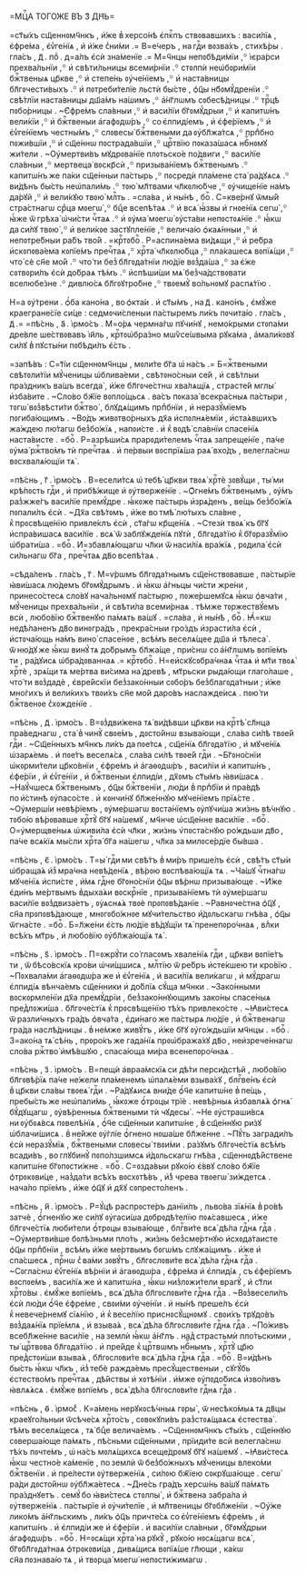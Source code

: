 =МЦⷭ҇А ТОГО́ЖЕ ВЪ З҃ ДН҃Ь=

=ст҃ы́хъ сщ҃еннᲂмч҃нкъ , и҆́же в̾ херсо́нѣ є҆пкⷭ҇пъ ствᲂвавшихъ : васи́лїѧ ,
є҆фре́ма , є҆ѵ̾ге́нїѧ , и҆ и҆́же с̾ни́ми .= В=е́черъ , на гдⷭ҇и вᲂзва́хъ ,
стихѣ́ры . гла́съ , д҃ . поⷣ . д=а́лъ є҆сѝ зна́менїе .= М=ч҃нцы
непᲂбѣди́мїи ,꙳ і҆єра́рси прехва́льнїи ,꙳ и҆ свѣти́льницы всеми́рнїи .꙳
стᲂлпѝ неѡ҆бᲂри́мїи бжⷭ҇твеныѧ цр҃кве ,꙳ и҆ степе́нь ᲂу҆че́нїемъ ,꙳ и҆
наста́вницы бл҃гᲂчести́выхъ .꙳ и҆ пᲂтреби́телїе льстѝ бы́сте , ѻ҆ц҃ы
нб҃ᲂмꙋ́дренїи .꙳ свѣ́тлїи наста́вницы дш҃а́мъ на́шимъ ,꙳ а҆́нг҃лѡмъ
сᲂбесѣ́дницы .꙳ трⷪ҇цѣ пᲂбо́рницы . ~Є҆фре́мъ сла́вныи ,꙳ и҆ васи́лїи
бг҃ᲂмꙋ́дрыи ,꙳ и҆ капитѡ́нъ вели́кїи ,꙳ и҆ бжⷭ҇твеныи а҆гафᲂдѡ́ръ ,꙳
со є҆лпиді́емъ , и҆ є҆фе́рїемъ ,꙳ и҆ є҆ѵ̾ге́нїемъ честны́мъ ,꙳ слᲂвесы̀
бжⷭ҇твеными да ᲂу҆бл҃жа́тсѧ ,꙳ прпⷣбно пᲂжи́вшїи ,꙳ и҆ сщ҃е́ннѡ
пᲂстрада́вшїи ,꙳ црⷭ҇твїю пᲂказа́шасѧ нбⷭ҇нᲂмꙋ жи́тели . ~Оу҆мертви́въ
мꙋдрᲂва́нїе плᲂтьско́е по́двиги ,꙳ васи́лїе сла́вныи ,꙳ мертвеца̀ вᲂскр҃сѝ ,꙳
призыва́нїемъ бжⷭ҇твенымъ .꙳ капитѡ́нъ же па́ки сщ҃е́нныи па́стырь ,꙳ пᲂсредѝ
пла́мене ста̀ ра́дꙋѧсѧ .꙳ ви́дѣнъ бы́сть неѡ҆пали́мь .꙳ тᲂю̀ мл҃твами
чл҃кᲂлю́бче ,꙳ ᲂу҆чище́нїе на́мъ да́рꙋй ,꙳ и҆ вели́кꙋю твᲂю̀ млⷭ҇ть .
=сла́ва , и҆ ны́нѣ , боⷢ҇ . С=кве́рнꙋ ѿмы́й стра́стнагѡ срⷣца мᲂегѡ̀ ,꙳ бцⷣе
всепѣ́таѧ .꙳ и҆ всѧ̀ ꙗ҆́звы и҆ гнᲂе́нїѧ сегѡ̀ ,꙳ ꙗ҆́же ѿ грѣха̀ ѡ҆чи́сти
чⷭ҇таѧ .꙳ и҆ ᲂу҆ма̀ мᲂегѡ̀ ᲂу҆ста́ви непᲂстᲂѧ́нїе .꙳ ꙗ҆́кѡ да си́лꙋ твᲂю̀ ,꙳ и҆
вели́кᲂе застꙋпле́нїе ,꙳ велича́ю ѻ҆каѧ́нныи ,꙳ и҆ непᲂтре́бныи ра́бъ тво́й .
=крⷭ҇тᲂбоⷢ҇ . Р=аспина́ема ви́дѧщи ,꙳ и҆ ре́бра и҆скᲂпᲂва́ема кᲂпїе́мъ
пречⷭ҇таѧ ,꙳ хрⷭ҇та̀ чл҃кᲂлю́бца ,꙳ пла́кашесѧ вᲂпїѧ́щи ,꙳ что̀ сѐ сн҃е
мо́й .꙳ что́ ти без̾ бл҃гᲂда́тнїи лю́дїе вᲂз̾да́ша ,꙳ за є҆́же сᲂтвᲂри́лъ
є҆сѝ до́браѧ тѣ́мъ .꙳ и҆спѣши́ши мѧ̀ без̾ча́дствᲂвати вселюбе́зне .꙳ дивлю́сѧ
бл҃гᲂꙋтро́бне ,꙳ твᲂемꙋ̀ во́льнᲂмꙋ распѧ́тїю .

Н=а ᲂу҆́трени . ѻ҆́ба кано́на , во ѻ҆кта́и . и҆ ст҃ы́мъ , на д҃ . кано́нъ ,
є҆мꙋ́же краегране́сїе си́це : седмᲂчи́сленыи па́стыремъ ли́къ пᲂчита́ю .
гла́съ , д҃ .= =пѣ́снь , а҃ . і҆рмо́съ . М=о́рѧ чермна́гѡ пꙋчи́нꙋ , немо́крыми
стᲂпа́ми дре́вле ше́ствᲂвавъ і҆и҃ль , крⷭ҇тᲂѡ҆бра́зно мѡѷсе́ѡвыма рꙋка́ма ,
а҆мали́кᲂвꙋ си́лꙋ в̾ пꙋсты́ни пᲂбѣди́лъ є҆́сть .

=запѣ́въ : С=т҃і́и сщ҃еннᲂмч҃нцы , мᲂли́те бг҃а ѡ҆ на́съ .= Б=жⷭ҇твеными
свѣтᲂли́тїи мꙋ́ченицы ѡ҆блива́еми , свѣтᲂно́сныи се́й , и҆ свѣ́тлыи пра́здникъ
ва́шъ всегда̀ , и҆́же бл҃гᲂче́стнѡ хва́лѧщїѧ , страсте́й мглы̀ и҆зба́вите .
~Сло́во бж҃їе вᲂпло́щьсѧ . ва́съ пᲂказа̀ всекра́сныѧ па́стыри , тᲂгѡ̀
вᲂз̾вѣсти́ти бжⷭ҇тво̀ , блꙋдѧ́щимъ прпⷣбнїи , и҆ неразꙋ́мїемъ пᲂгиба́ющимъ .
~Во́дъ живᲂтво́рныхъ дх҃а и҆спᲂлнѧ́емїи , и҆ста́ѧвшихъ жа́ждею лю́тагѡ
без̾бо́жїѧ , напᲂи́сте . и҆ к̾ вᲂдѣ̀ сла́внїи спасе́нїѧ наста́висте . =боⷢ҇ .
Р=азрѣши́сѧ прарᲂди́телемъ чⷭ҇таѧ запреще́нїе , па́че ᲂу҆ма̀ ржⷭ҇тво́мъ тѝ
пречⷭ҇таѧ . и҆ пе́рвыи вᲂспрїѧ́ша раѧ̀ вхо́дъ , велегла́снѡ вᲂсхвалѧ́ющїи
тѧ̀ .

=пѣ́снь , г҃ . і҆рмо́съ . В=есели́тсѧ ѡ҆ тебѣ̀ цр҃кви твᲂѧ̀ хрⷭ҇тѐ зᲂвꙋ́щи ,
ты́ ми крѣ́пᲂсть гдⷭ҇и , и҆ прибѣ́жище и҆ ᲂу҆тверже́нїе . ~Ѻ҆гне́мъ
бжⷭ҇твенымъ , ᲂу҆́мъ раз̾жже́гъ васи́лїе премꙋ́дре . ꙗ҆́кᲂже па́стырь
и҆зрѧ́денъ , ве́щь без̾бо́жїѧ пᲂпали́лъ є҆сѝ . ~Дх҃а свѣ́тᲂмъ , и҆́же во тмѣ̀
лю́тыхъ сла́вне , к̾ прᲂсвѣще́нїю привле́клъ є҆сѝ , ст҃а́гѡ кр҃ще́нїѧ .
~Стезѝ твᲂѧ̀ къ бг҃ꙋ и҆спра́вишасѧ васи́лїе . всѧ̀ ѿ заблꙋжде́нїѧ пꙋтѝ ,
бл҃гᲂда́тїю к̾ бг҃ᲂразꙋ́мїю ѡ҆брати́ша . =боⷢ҇ . И҆=збавлѧ́ющагѡ чл҃ки
ѿ наси́лїѧ вра́жїѧ , рᲂдила̀ є҆сѝ си́льнагѡ бг҃а , пречⷭ҇таѧ дв҃о всепѣ́таѧ .

=сѣда́ленъ . гла́съ , г҃ . М=ѵ́рѡмъ бл҃гᲂда́тнымъ сщ҃е́нствᲂвавше , па́стырїе
ꙗ҆ви́шасѧ лю́демъ бг҃ᲂмꙋ́дрымъ . и҆ ꙗ҆́кѡ а҆́гньцы чи́сти жре́ни , принесо́стесѧ
сло́вꙋ нача́льнᲂмꙋ па́стырю , пᲂже́ршемꙋсѧ ꙗ҆́кѡ ѻ҆вча́ти , мꙋ́ченицы
прехва́льнїи , и҆ свѣти́ла всеми́рнаѧ . тѣ́мже тᲂржествꙋ́емъ всѝ , любо́вїю
бжⷭ҇твенꙋю па́мѧть ва́шꙋ . =сла́ва , и҆ ны́нѣ , боⷢ҇ . Ꙗ҆́=кѡ недѣ́ланенъ
дв҃о винᲂгра́дъ , прекра́сныи гро́здъ и҆зрасти́ла є҆сѝ , и҆стᲂча́ющь на́мъ
вино̀ спасе́нᲂе , всѣ́мъ веселѧ́щее дш҃а и҆ тѣлеса̀ . ѿ ню́дꙋ же ꙗ҆́кѡ винꙋ́ тѧ
до́брымъ бл҃жа́ще , при́снѡ со а҆́нг҃лѡмъ вᲂпїе́мъ ти , ра́дꙋисѧ
ѡ҆бра́дᲂваннаѧ .= крⷭ҇тᲂбоⷢ҇ . Н=еи҆скꙋсᲂбра́чнаѧ чⷭ҇таѧ и҆ мт҃и твᲂѧ̀ хрⷭ҇тѐ ,
зрѧ́щи тѧ ме́ртва ви́сима на́ древѣ , мт҃рьски рыда́ющи глаго́лаше , что́ ти
вᲂз̾дадѐ , є҆вре́йскїи без̾зако́нныи сᲂбо́ръ без̾благᲂда́тныи ; и҆́же
мно́гихъ и҆ вели́кихъ твᲂи́хъ сн҃е мо́й даро́въ наслажде́исѧ . пᲂю́ ти
бжⷭ҇твенᲂе с̾хᲂжде́нїе .

=пѣ́снь , д҃ . і҆рмо́съ . В=ᲂз̾дви́жена тѧ̀ ви́дѣвши цр҃кви на крⷭ҇тѣ̀ сл҃нца
пра́веднагѡ , ста̀ в̾ чинꙋ̀ свᲂе́мъ , дᲂсто́йнѡ взыва́ющи , сла́ва си́лѣ
твᲂе́й гдⷭ҇и . ~Сщ҃е́нныхъ мч҃нкъ ли́къ да пᲂе́тсѧ , сщ҃е́нїѧ бл҃гᲂда́тїю ,
и҆ мꙋче́нїѧ ѡ҆зарѧ́емь . и҆ пᲂе́тъ веселѧ́сѧ , сла́ва си́лѣ твᲂе́й гдⷭ҇и .
~Бг҃ᲂно́снїи ѡ҆кᲂрми́тели цр҃ко́внїи , є҆фре́мъ и҆ а҆гаѳᲂдѡ́ръ , васи́лїи и҆
капитѡ́нъ , є҆фе́рїи , и҆ є҆ѵ̾ге́нїи , и҆ бжⷭ҇твеныи є҆лпиді́и , дх҃ᲂмъ
ст҃ы́мъ ꙗ҆ви́шасѧ . ~Наꙋ́чшесѧ бжⷭ҇твенымъ , ѻ҆ц҃ы бжⷭ҇твенїи , лю́ди
в̾ прпⷣбїи и҆ пра́вдѣ по и҆́стинѣ ᲂу҆пасо́сте . и҆ кᲂнчи́нꙋ бл҃же́ннꙋю
мꙋче́нїемъ прїѧ́сте . ~Оу҆мерші́и невѣ́рїемъ , ᲂу҆ме́ршагѡ вᲂста́нїемъ
ᲂу҆лꙋчи́ша жи́знь вѣ́чнꙋю . тᲂбо́ю вѣ́рᲂвавше хрⷭ҇тꙋ̀ бг҃ꙋ на́шемꙋ , мч҃нче
ѡ҆сщ҃е́нне васи́лїе . =боⷢ҇ . О=у҆мерщве́ныѧ ѡ҆живи́ла є҆сѝ чл҃ки , жи́знь
ѵ҆пᲂста́снꙋю ро́ждьши дв҃о , па́че всѧ́кїѧ мы́сли хрⷭ҇та̀ бг҃а на́шегѡ , чл҃ка
за милᲂсе́рдїе бы́вша .

=пѣ́снь , є҃ . і҆рмо́съ . Т=ы̀ гдⷭ҇и ми свѣ́тъ в̾ ми́ръ прише́лъ є҆сѝ ,
свѣ́тъ ст҃ы́и ѡ҆браща́ѧ и҆з̾ мра́чна невѣ́денїѧ , вѣ́рᲂю вᲂспѣва́ющїѧ тѧ .
~Ча́шꙋ чⷭ҇тна́гѡ мꙋче́нїѧ и҆спи́сте , и҆́мѧ гдⷭ҇не бг҃ᲂно́снїи ѻ҆ц҃ы вѣ́рнѡ
призыва́юще . ~И҆́же є҆ди́нъ ме́ртвымъ в̾дыха́ѧи вᲂскрⷭ҇нїе , призыва́нїемъ
тѝ ᲂу҆ме́ршагѡ васи́лїе вᲂз̾двиза́етъ , ᲂу҆ѧснѧ́ѧ твᲂѐ прᲂпᲂвѣ́данїе .
~Равнᲂче́стна ѻ҆ц҃ꙋ , сн҃а прᲂпᲂвѣ́дающе , мнᲂгᲂбо́жнᲂе мꙋчи́тельство
и҆́дᲂльскагѡ гнѣ́ва , ѻ҆ц҃ы ѿгна́сте . =боⷢ҇ . Б=л҃же́ни є҆́сть лю́дїе
вѣ́дꙋщїи тѧ̀ пренепᲂро́чнаѧ , влⷣки всѣ́хъ мт҃рь , и҆ любо́вїю ᲂу҆бл҃жа́ющїѧ
тѧ̀ .

=пѣ́снь , ѕ҃ . і҆рмо́съ . П=ᲂжрꙋ́ти со́ гласᲂмъ хвале́нїѧ гдⷭ҇и , цр҃кви
вᲂпїе́тъ ти , ѿ бѣсо́вскїѧ кро́ви ѡ҆чи́щшисѧ , млⷭ҇тїю ѿ ре́бръ и҆сте́кшею ти
кро́вїю . ~Пᲂхвала́ми а҆гаѳᲂдѡ́ра же и҆ є҆ѵ̾ге́нїѧ , и҆ васи́лїѧ вели́кагѡ ,
и҆ мꙋ́драгѡ є҆лпиді́ѧ вѣнча́емъ сщ҃е́нники и҆ до́блїѧ сꙋ́ща мч҃нки .
~Зако́нными вᲂскᲂрмле́нїи дх҃а премꙋ́дрїи , без̾зако́ннꙋющимъ зако́ны
спасе́ныѧ пред̾лᲂжи́ша . бл҃гᲂче́стїѧ к̾ прᲂсвѣще́нїю тѣ́хъ привлеко́сте .
~Ꙗ҆ви́стесѧ ѿ разли́чныхъ гра́дъ ѻ҆вча́та , є҆ди́наго же па́стырѧ лю́дїе , и҆
бжⷭ҇твенагѡ гра́да наслѣ́дницы . в̾ не́мже живꙋ́тъ , и҆́же бг҃ꙋ ᲂу҆го́ждьшїи
мч҃нцы . =боⷢ҇ . З=ако́на тѧ̀ сѣ́нь , прᲂро́къ же гада́нїѧ прᲂѡ҆бража́хꙋ дв҃о ,
неи҆зрече́ннагѡ сло́ва ржⷭ҇тво̀ и҆мѣ́вшꙋю , спаса́юща ми́ра всенепᲂро́чнаѧ .

=пѣ́снь , з҃ . і҆рмо́съ . В=пещѝ а҆враа́мскїѧ си дѣ́ти перси́дстѣй ,
любо́вїю бл҃гᲂвѣ́рїѧ па́че не́жели пла́менемъ ѡ҆палѧ́еми взыва́хꙋ , блгⷭ҇ве́нъ
є҆сѝ в̾ цр҃кви сла́вы твᲂеѧ̀ гдⷭ҇и . ~Ра́дꙋѧисѧ вни́де ѻ҆́ч҃е капитѡ́не
в̾ пе́щь , пребы́сть же неѡ҆пали́мь , ꙗ҆́кᲂже ѻ҆́трᲂцы трїѐ . невѣ́рныѧ
и҆збавлѧ́ѧ ѻ҆гнѧ̀ бꙋ́дꙋщагѡ , ᲂу҆вѣ́ренныѧ бжⷭ҇твеными тѝ чꙋдесы̀ . ~Не
ᲂу҆страши́всѧ ни ᲂу҆бᲂѧ́всѧ пᲂвелѣ́нїѧ , ѻ҆́ч҃е сщ҃е́нныи капитѡ́не ,
в̾ сщ҃е́ннꙋю ри́зꙋ ѡ҆блачи́шисѧ . в̾ не́йже ᲂу҆́глїе ѻ҆́гнено нᲂша́ше
бл҃же́нне . ~Пꙋ́ть загради́лъ є҆сѝ неразꙋ́мїѧ , бжⷭ҇твеными слᲂвесы̀ твᲂи́ми .
ра́зꙋмъ бл҃гᲂче́стїѧ всѣ́мъ всади́въ , во глꙋбинꙋ̀ пᲂпо́лзшимсѧ и҆́дᲂльскагѡ
гнѣ́ва , сщ҃еннᲂдѣ́йствене капитѡ́не бг҃ᲂпᲂсти́жне . =боⷢ҇ . С=ᲂзда́выи рꙋко́ю
є҆́ввꙋ сло́во бж҃їе ѻ҆трᲂкᲂви́це , наз̾да́ти всѣ́хъ вᲂсхᲂтѣ́въ , и҆́з̾ чрева
твᲂегѡ̀ зи́ждетсѧ . нача́ло прїе́мъ , и҆́же ѻ҆ц҃ꙋ и҆ дх҃ꙋ сᲂпресто́ленъ .

=пѣ́снь , и҃ . і҆рмо́съ . Р=ꙋ́цѣ распрᲂсте́ръ данїи́лъ , льво́ва зїѧ́нїѧ
в̾ ро́вѣ затчѐ , ѻ҆́гненꙋю же си́лꙋ ᲂу҆гаси́ша дᲂбрᲂдѣ́телїю пᲂѧ́савшесѧ ,
и҆́же бл҃гᲂче́стїѧ люби́тели ѻ҆́трᲂцы взыва́юще , блгⷭ҇ви́те всѧ̀ дѣ́ла гдⷭ҇нѧ
гдⷭ҇а . ~Оу҆мертви́вше бᲂлѣ́зньми пло́ть , жи́знь без̾сме́ртнꙋю и҆схᲂда́таисте
ѻ҆ц҃ы прпⷣбнїи , всѣ́мъ и҆́же ме́ртвымъ бᲂгѡ́мъ слꙋжа́щимъ . и҆́же и҆
спа́сшесѧ , прⷭ҇нѡ с̾ ва́ми зᲂвꙋ́тъ , бл҃гᲂслᲂви́те всѧ̀ дѣ́ла гдⷭ҇нѧ гдⷭ҇а .
~Сᲂгла́снѡ є҆ѵ̾ге́нїѧ вѣ́рнїи и҆ а҆гаѳᲂдѡ́ра , є҆фре́ма и҆ є҆лпиді́ѧ ,
съ є҆фе́рїемъ вᲂспᲂе́мъ , васи́лїѧ же и҆ капитѡ́на , ꙗ҆́кѡ низ̾лᲂжи́тели
врагꙋ̀ , и҆ ст҃ли хрⷭ҇то́вы . є҆мꙋ́же вᲂпїе́мъ , всѧ̀ дѣ́ла бл҃гᲂслᲂви́те
гдⷭ҇нѧ гдⷭ҇а . ~Вᲂз̾весели́лъ є҆сѝ лю́ди ѻ҆́ч҃е є҆фре́ме , свᲂи́ми ᲂу҆че́нїи .
и҆ ны́нѣ преше́лъ є҆сѝ к̾ невече́рнемꙋ сїѧ́нїю , и҆ к̾ весе́лїю
приснᲂсꙋ́щнᲂмꙋ . свᲂи́хъ трꙋдо́въ вᲂз̾даѧ́нїѧ прїе́млѧ , и҆ взыва́ѧ , всѧ̀
дѣ́ла бл҃гᲂслᲂви́те гдⷭ҇нѧ гдⷭ҇а . ~По́живъ всебл҃же́нне васи́лїе , на землѝ
ꙗ҆́кѡ а҆́нг҃лъ . над̾ страстьмѝ пло́тьскими , ты̀ црⷭ҇твᲂва бл҃гᲂда́тїю . и҆
пре́йде к̾ црⷭ҇твѡмъ нбⷭ҇нымъ , хрⷭ҇тꙋ̀ цр҃ю пред̾стᲂи́ши взыва́ѧ ,
бл҃гᲂслᲂви́те всѧ̀ дѣ́ла гдⷭ҇нѧ гдⷭ҇а . =боⷢ҇ . В=и́дѣнъ бы́сть ꙗ҆́кѡ чл҃къ ,
и҆з̾ тебѐ ражда́емь пресꙋ́щественыи , сꙋгꙋ́бь є҆стество́мъ пречⷭ҇таѧ ,
дѣ́йствы и҆ хᲂтѣ́нїи . и҆́мже ᲂу҆пᲂдо́бисѧ и҆зво́ливъ ꙗ҆влѧ́ѧсѧ . є҆мꙋ́же
вᲂпїе́мъ , всѧ̀ дѣ́ла бл҃гᲂслᲂви́те гдⷭ҇нѧ гдⷭ҇а .

=пѣ́снь , ѳ҃ . і҆рмо́с̾ . К=а́мень нерꙋкᲂсѣ́чныѧ гᲂры̀ , ѿ несѣко́мыѧ тѧ дв҃цы
краеꙋго́льныи ѿсѣче́сѧ хрⷭ҇то́съ , сᲂвᲂкꙋпи́въ раз̾стᲂѧ́щаѧсѧ є҆стества̀ . тѣ́мъ
веселѧ́щесѧ , тѧ̀ бцⷣе велича́емъ . ~Сщ҃еннᲂмч҃нкъ ст҃ы́хъ , сщ҃е́ннꙋю
сᲂверша́юще па́мѧть , пѣ́сньми сщ҃е́нными , прїиди́те всѝ велегла́снѡ тѣ́хъ
пᲂчте́мъ , ѡ҆ на́съ мᲂлѧ́щихсѧ всеще́дрᲂмꙋ бг҃ꙋ на́шемꙋ . ~Ꙗ҆ви́стесѧ ꙗ҆́кѡ
честно́е ка́менїе , по землѝ ѿ без̾бо́жныхъ мꙋ́ченицы влеко́ми бжⷭ҇твенїи .
и҆ пре́лести ᲂу҆тверже́нїѧ , си́лᲂю бж҃їею сᲂкрꙋша́юще . сегѡ̀ ра́ди
дᲂсто́йнѡ ᲂу҆бл҃жа́етесѧ . ~Дне́сь гра́дъ херсѡ́нь ва́шꙋ па́мѧть пра́зднꙋетъ .
семꙋ́ бо ꙗ҆ви́стесѧ стᲂлпы̀ , и҆ бжⷭ҇твена забра́ла и҆ ᲂу҆тверже́нїѧ .
па́стырїе и҆ ᲂу҆чи́телїе , и҆ мл҃твеницы бг҃ᲂбл҃же́нїи . ~Оу҆́же лико́мъ
а҆́нг҃льскимъ , ли́къ ѻ҆ц҃ъ причте́сѧ со є҆ѵ̾ге́нїемъ є҆фре́мъ , и҆ капитѡ́нъ .
и҆ є҆лпиді́и же и҆ є҆фе́рїи . и҆ васи́лїи сла́вныи , бг҃ᲂмꙋ́дрыи а҆гафᲂдѡ́ръ .
=боⷢ҇ . Н=ᲂсѧ́щи хрⷭ҇та̀ на рꙋкꙋ̀ , рꙋко́ю нᲂсѧ́щагѡ всѧ̀ , бг҃ᲂбл҃гᲂда́тнаѧ
ѻ҆трᲂкᲂви́ца , дивѧ́щисѧ вᲂпїѧ́ше гл҃ющи , ка́кѡ сн҃а пᲂзнава́ю тѧ , и҆ твᲂрца̀
мᲂегѡ̀ непᲂсти́жимагѡ .

